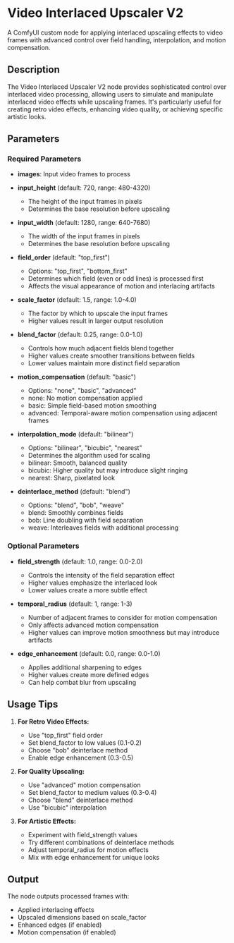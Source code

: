 # Video Interlaced Upscaler V2

A ComfyUI custom node for applying interlaced upscaling effects to video frames with advanced control over field handling, interpolation, and motion compensation.

## Description

The Video Interlaced Upscaler V2 node provides sophisticated control over interlaced video processing, allowing users to simulate and manipulate interlaced video effects while upscaling frames. It's particularly useful for creating retro video effects, enhancing video quality, or achieving specific artistic looks.

## Parameters

### Required Parameters

- **images**: Input video frames to process
- **input_height** (default: 720, range: 480-4320)
  - The height of the input frames in pixels
  - Determines the base resolution before upscaling

- **input_width** (default: 1280, range: 640-7680)
  - The width of the input frames in pixels
  - Determines the base resolution before upscaling

- **field_order** (default: "top_first")
  - Options: "top_first", "bottom_first"
  - Determines which field (even or odd lines) is processed first
  - Affects the visual appearance of motion and interlacing artifacts

- **scale_factor** (default: 1.5, range: 1.0-4.0)
  - The factor by which to upscale the input frames
  - Higher values result in larger output resolution

- **blend_factor** (default: 0.25, range: 0.0-1.0)
  - Controls how much adjacent fields blend together
  - Higher values create smoother transitions between fields
  - Lower values maintain more distinct field separation

- **motion_compensation** (default: "basic")
  - Options: "none", "basic", "advanced"
  - none: No motion compensation applied
  - basic: Simple field-based motion smoothing
  - advanced: Temporal-aware motion compensation using adjacent frames

- **interpolation_mode** (default: "bilinear")
  - Options: "bilinear", "bicubic", "nearest"
  - Determines the algorithm used for scaling
  - bilinear: Smooth, balanced quality
  - bicubic: Higher quality but may introduce slight ringing
  - nearest: Sharp, pixelated look

- **deinterlace_method** (default: "blend")
  - Options: "blend", "bob", "weave"
  - blend: Smoothly combines fields
  - bob: Line doubling with field separation
  - weave: Interleaves fields with additional processing

### Optional Parameters

- **field_strength** (default: 1.0, range: 0.0-2.0)
  - Controls the intensity of the field separation effect
  - Higher values emphasize the interlaced look
  - Lower values create a more subtle effect

- **temporal_radius** (default: 1, range: 1-3)
  - Number of adjacent frames to consider for motion compensation
  - Only affects advanced motion compensation
  - Higher values can improve motion smoothness but may introduce artifacts

- **edge_enhancement** (default: 0.0, range: 0.0-1.0)
  - Applies additional sharpening to edges
  - Higher values create more defined edges
  - Can help combat blur from upscaling

## Usage Tips

1. **For Retro Video Effects:**
   - Use "top_first" field order
   - Set blend_factor to low values (0.1-0.2)
   - Choose "bob" deinterlace method
   - Enable edge enhancement (0.3-0.5)

2. **For Quality Upscaling:**
   - Use "advanced" motion compensation
   - Set blend_factor to medium values (0.3-0.4)
   - Choose "blend" deinterlace method
   - Use "bicubic" interpolation

3. **For Artistic Effects:**
   - Experiment with field_strength values
   - Try different combinations of deinterlace methods
   - Adjust temporal_radius for motion effects
   - Mix with edge enhancement for unique looks

## Output

The node outputs processed frames with:
- Applied interlacing effects
- Upscaled dimensions based on scale_factor
- Enhanced edges (if enabled)
- Motion compensation (if enabled)
